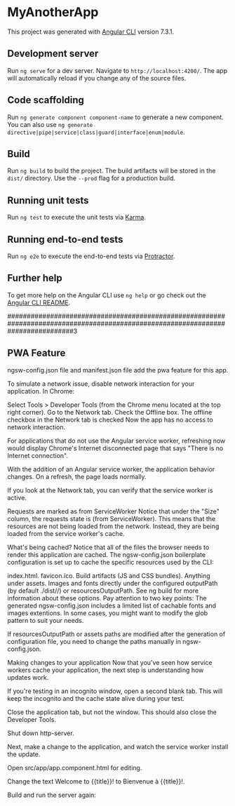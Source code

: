 # MyAnotherApp

This project was generated with [Angular CLI](https://github.com/angular/angular-cli) version 7.3.1.

## Development server

Run `ng serve` for a dev server. Navigate to `http://localhost:4200/`. The app will automatically reload if you change any of the source files.

## Code scaffolding

Run `ng generate component component-name` to generate a new component. You can also use `ng generate directive|pipe|service|class|guard|interface|enum|module`.

## Build

Run `ng build` to build the project. The build artifacts will be stored in the `dist/` directory. Use the `--prod` flag for a production build.

## Running unit tests

Run `ng test` to execute the unit tests via [Karma](https://karma-runner.github.io).

## Running end-to-end tests

Run `ng e2e` to execute the end-to-end tests via [Protractor](http://www.protractortest.org/).

## Further help

To get more help on the Angular CLI use `ng help` or go check out the [Angular CLI README](https://github.com/angular/angular-cli/blob/master/README.md).



#################################################################################################################################3


## PWA Feature

ngsw-config.json file and manifest.json file add the pwa feature for this app.

To simulate a network issue, disable network interaction for your application. In Chrome:

Select Tools > Developer Tools (from the Chrome menu located at the top right corner).
Go to the Network tab.
Check the Offline box.
The offline checkbox in the Network tab is checked
Now the app has no access to network interaction.

For applications that do not use the Angular service worker, refreshing now would display Chrome's Internet disconnected page that says "There is no Internet connection".

With the addition of an Angular service worker, the application behavior changes. On a refresh, the page loads normally.

If you look at the Network tab, you can verify that the service worker is active.

Requests are marked as from ServiceWorker
Notice that under the "Size" column, the requests state is (from ServiceWorker). This means that the resources are not being loaded from the network. Instead, they are being loaded from the service worker's cache.

What's being cached?
Notice that all of the files the browser needs to render this application are cached. The ngsw-config.json boilerplate configuration is set up to cache the specific resources used by the CLI:

index.html.
favicon.ico.
Build artifacts (JS and CSS bundles).
Anything under assets.
Images and fonts directly under the configured outputPath (by default ./dist/<project-name>/) or resourcesOutputPath. See ng build for more information about these options.
Pay attention to two key points:
The generated ngsw-config.json includes a limited list of cachable fonts and images extentions. In some cases, you might want to modify the glob pattern to suit your needs.

If resourcesOutputPath or assets paths are modified after the generation of configuration file, you need to change the paths manually in ngsw-config.json.

Making changes to your application
Now that you've seen how service workers cache your application, the next step is understanding how updates work.

If you're testing in an incognito window, open a second blank tab. This will keep the incognito and the cache state alive during your test.

Close the application tab, but not the window. This should also close the Developer Tools.

Shut down http-server.

Next, make a change to the application, and watch the service worker install the update.

Open src/app/app.component.html for editing.

Change the text Welcome to {{title}}! to Bienvenue à {{title}}!.

Build and run the server again:
